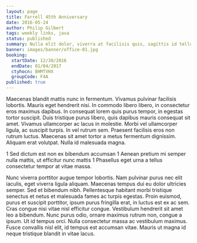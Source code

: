 ```yaml
---
layout: page
title: Farrell 45th Anniversary
date: 2016-05-24
author: Philip Gilbert
tags: weekly links, java
status: published
summary: Nulla elit dolor, viverra at facilisis quis, sagittis id tellus.
banner: images/banner/office-01.jpg
booking:
  startDate: 12/30/2016
  endDate: 01/04/2017
  ctyhocn: BHMTVHX
  groupCode: F4A
published: true
---
```

Maecenas blandit mattis nunc in fermentum. Vivamus pulvinar facilisis lobortis. Mauris eget hendrerit nisi. In commodo libero libero, in consectetur eros maximus dapibus. In consequat lorem quis purus tempor, in egestas tortor suscipit. Duis tristique purus libero, quis dapibus mauris consequat sit amet. Vivamus ullamcorper ac lacus in molestie. Morbi vel ullamcorper ligula, ac suscipit turpis. In vel rutrum sem. Praesent facilisis eros non rutrum luctus. Maecenas sit amet tortor a metus fermentum dignissim. Aliquam erat volutpat. Nulla id malesuada magna.

1 Sed dictum est non ex bibendum accumsan
1 Aenean pretium mi semper nulla mattis, ut efficitur nunc mattis
1 Phasellus eget urna a tellus consectetur tempor at vitae massa.

Nunc viverra porttitor augue tempor lobortis. Nam pulvinar purus nec elit iaculis, eget viverra ligula aliquam. Maecenas tempus dui eu dolor ultricies semper. Sed et bibendum nibh. Pellentesque habitant morbi tristique senectus et netus et malesuada fames ac turpis egestas. Proin euismod, purus et suscipit porttitor, ipsum purus fringilla erat, in luctus est ex ac sem. Cras congue nisi vitae nisl efficitur congue. Vestibulum hendrerit sit amet leo a bibendum. Nunc purus odio, ornare maximus rutrum non, congue a ipsum. Ut id tempus orci. Nulla consectetur massa ac vestibulum maximus. Fusce convallis nisl elit, id tempus est accumsan vitae. Mauris ut magna id neque tristique blandit in vitae lacus.
